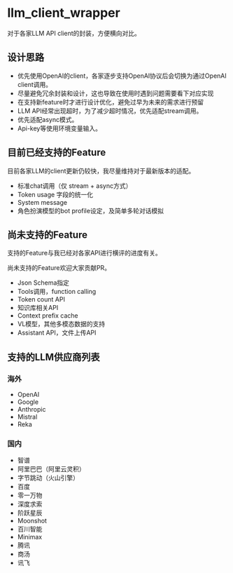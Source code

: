 # llm_client_wrapper

对于各家LLM API client的封装，方便横向对比。

## 设计思路

* 优先使用OpenAI的client，各家逐步支持OpenAI协议后会切换为通过OpenAI client调用。
* 尽量避免冗余封装和设计，这也导致在使用时遇到问题需要看下对应实现
* 在支持新feature时才进行设计优化，避免过早为未来的需求进行预留
* LLM API经常出现超时，为了减少超时情况，优先适配stream调用。
* 优先适配async模式。
* Api-key等使用环境变量输入。

## 目前已经支持的Feature

目前各家LLM的client更新仍较快，我尽量维持对于最新版本的适配。

* 标准chat调用（仅 stream + async方式）
* Token usage 字段的统一化
* System message
* 角色扮演模型的bot profile设定，及简单多轮对话模拟

## 尚未支持的Feature

支持的Feature与我已经对各家API进行横评的进度有关。

尚未支持的Feature欢迎大家贡献PR。

* Json Schema指定
* Tools调用，function calling
* Token count API
* 知识库相关API
* Context prefix cache
* VL模型，其他多模态数据的支持
* Assistant API，文件上传API

## 支持的LLM供应商列表

### 海外

* OpenAI
* Google
* Anthropic
* Mistral
* Reka

### 国内

* 智谱
* 阿里巴巴（阿里云灵积）
* 字节跳动（火山引擎）
* 百度
* 零一万物
* 深度求索
* 阶跃星辰
* Moonshot
* 百川智能
* Minimax 
* 腾讯
* 商汤
* 讯飞

